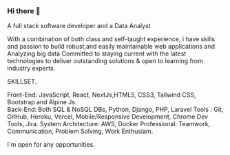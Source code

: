 ### Hi there 👋

A full stack software developer
and a Data Analyst

With a combination of both class and self-taught experience,
i have skills and passion to build robust,and easily maintainable
web applications and Analyzing big data
Committed to staying current with the latest technologies
to deliver outstanding solutions
& open to learning from industry experts.

SKILLSET.

Front-End: JavaScript, React, NextJs,HTML5, CSS3, Tailwind CSS, Bootstrap and Alpine Js.<br/>
Back-End: Both SQL & NoSQL DBs, Python, Django, PHP, Laravel
Tools : Git, GitHub, Heroku, Vercel, Mobile/Responsive Development, Chrome Dev Tools, Jira.
System Architecture: AWS, Docker
Professional: Teamwork, Communication, Problem Solving, Work Enthusiam.

I`m open for any opportunities.

<!--
**Kincaid-kroos/Kincaid-kroos** is a ✨ _special_ ✨ repository because its `README.md` (this file) appears on your GitHub profile.

Here are some ideas to get you started:

- 🔭 I’m currently working on ...
- 🌱 I’m currently learning ...
- 👯 I’m looking to collaborate on ...
- 🤔 I’m looking for help with ...
- 💬 Ask me about ...
- 📫 How to reach me: ...
- 😄 Pronouns: ...
- ⚡ Fun fact: ...
-->

